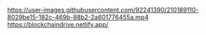 https://user-images.githubusercontent.com/92241390/210189110-8029be15-182c-469b-88b2-2a601776455a.mp4
https://blockchaindrive.netlify.app/
